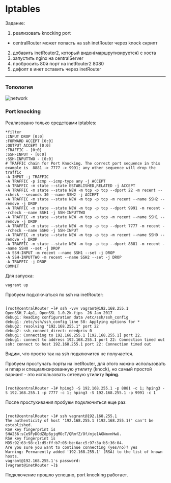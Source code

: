 # Iptables

Задание:  
1) реализовать knocking port
- centralRouter может попасть на ssh inetRouter через knock скрипт 
2) добавить inetRouter2, который виден(маршрутизируется) с хоста 
3) запустить nginx на centralServer 
4) пробросить 80й порт на inetRouter2 8080 
5) дефолт в инет оставить через inetRouter  

---

### Топология

![network](https://github.com/sinist3rr/otus-linux/blob/master/HW17/images/net1.png)


### Port knocking

Реализовано только средствами iptables:

```
*filter
:INPUT DROP [0:0]
:FORWARD ACCEPT [0:0]
:OUTPUT ACCEPT [0:0]
:TRAFFIC - [0:0]
:SSH-INPUT - [0:0]
:SSH-INPUTTWO - [0:0]
# TRAFFIC chain for Port Knocking. The correct port sequence in this example is  8881 -> 7777 -> 9991; any other sequence will drop the traffic 
-A INPUT -j TRAFFIC
-A TRAFFIC -p icmp --icmp-type any -j ACCEPT
-A TRAFFIC -m state --state ESTABLISHED,RELATED -j ACCEPT
-A TRAFFIC -m state --state NEW -m tcp -p tcp --dport 22 -m recent --rcheck --seconds 30 --name SSH2 -j ACCEPT
-A TRAFFIC -m state --state NEW -m tcp -p tcp -m recent --name SSH2 --remove -j DROP
-A TRAFFIC -m state --state NEW -m tcp -p tcp --dport 9991 -m recent --rcheck --name SSH1 -j SSH-INPUTTWO
-A TRAFFIC -m state --state NEW -m tcp -p tcp -m recent --name SSH1 --remove -j DROP
-A TRAFFIC -m state --state NEW -m tcp -p tcp --dport 7777 -m recent --rcheck --name SSH0 -j SSH-INPUT
-A TRAFFIC -m state --state NEW -m tcp -p tcp -m recent --name SSH0 --remove -j DROP
-A TRAFFIC -m state --state NEW -m tcp -p tcp --dport 8881 -m recent --name SSH0 --set -j DROP
-A SSH-INPUT -m recent --name SSH1 --set -j DROP
-A SSH-INPUTTWO -m recent --name SSH2 --set -j DROP 
-A TRAFFIC -j DROP
COMMIT
```

Для запуска: 

```console
vagrant up
```

Пробуем подключаться по ssh на inetRouter: 

```console

[root@centralRouter ~]# ssh -vvv vagrant@192.168.255.1
OpenSSH_7.4p1, OpenSSL 1.0.2k-fips  26 Jan 2017
debug1: Reading configuration data /etc/ssh/ssh_config
debug1: /etc/ssh/ssh_config line 58: Applying options for *
debug2: resolving "192.168.255.1" port 22
debug2: ssh_connect_direct: needpriv 0
debug1: Connecting to 192.168.255.1 [192.168.255.1] port 22.
debug1: connect to address 192.168.255.1 port 22: Connection timed out
ssh: connect to host 192.168.255.1 port 22: Connection timed out

```
Видим, что просто так на ssh подключится не получается. 

Пробуем простучать порты на inetRouter, для этого можно использовать и nmap и специализированную утилиту (knock), но самый простой вариант - это использовать сетевую утилиту **hping**.

```console

[root@centralRouter ~]# hping3 -S 192.168.255.1 -p 8881 -c 1; hping3 -S 192.168.255.1 -p 7777 -c 1; hping3 -S 192.168.255.1 -p 9991 -c 1

```

После простукивания пробуем подключиться еще раз:  

```console

[root@centralRouter ~]# ssh vagrant@192.168.255.1
The authenticity of host '192.168.255.1 (192.168.255.1)' can't be established.
RSA key fingerprint is SHA256:sCe9FyDOdZ8p6yjqMOcT/QRmfZ/Of/mje1AGNmvnHwU.
RSA key fingerprint is MD5:92:63:98:c1:d5:ff:b7:05:be:6a:c5:97:3a:b5:36:04.
Are you sure you want to continue connecting (yes/no)? yes
Warning: Permanently added '192.168.255.1' (RSA) to the list of known hosts.
vagrant@192.168.255.1's password: 
[vagrant@inetRouter ~]$ 

```

Подключение прошло успешно, port knocking работает. 

